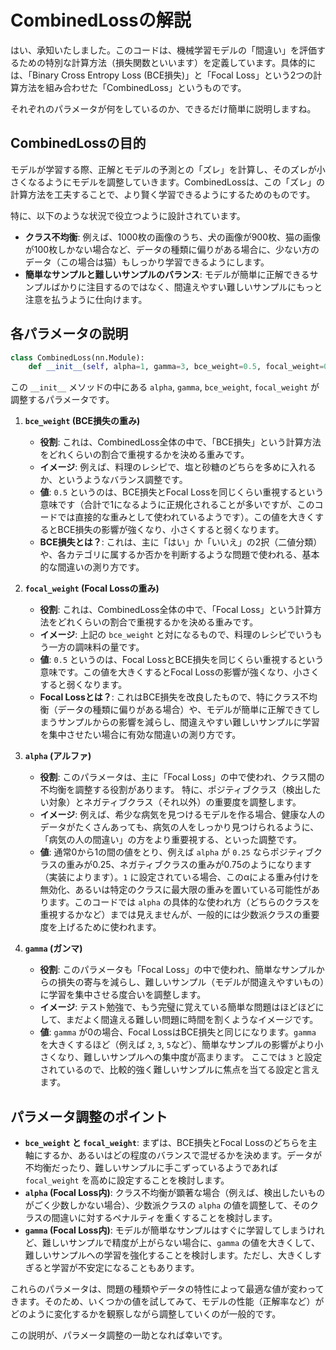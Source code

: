 # CombinedLossの解説

はい、承知いたしました。このコードは、機械学習モデルの「間違い」を評価するための特別な計算方法（損失関数といいます）を定義しています。具体的には、「Binary Cross Entropy Loss (BCE損失)」と「Focal Loss」という2つの計算方法を組み合わせた「CombinedLoss」というものです。

それぞれのパラメータが何をしているのか、できるだけ簡単に説明しますね。

## CombinedLossの目的

モデルが学習する際、正解とモデルの予測との「ズレ」を計算し、そのズレが小さくなるようにモデルを調整していきます。CombinedLossは、この「ズレ」の計算方法を工夫することで、より賢く学習できるようにするためのものです。

特に、以下のような状況で役立つように設計されています。

*   **クラス不均衡**: 例えば、1000枚の画像のうち、犬の画像が900枚、猫の画像が100枚しかない場合など、データの種類に偏りがある場合に、少ない方のデータ（この場合は猫）もしっかり学習できるようにします。
*   **簡単なサンプルと難しいサンプルのバランス**: モデルが簡単に正解できるサンプルばかりに注目するのではなく、間違えやすい難しいサンプルにもっと注意を払うように仕向けます。

## 各パラメータの説明

```python
class CombinedLoss(nn.Module):
    def __init__(self, alpha=1, gamma=3, bce_weight=0.5, focal_weight=0.5): #gamma2
```

この `__init__` メソッドの中にある `alpha`, `gamma`, `bce_weight`, `focal_weight` が調整するパラメータです。

1.  **`bce_weight` (BCE損失の重み)**
    *   **役割**: これは、CombinedLoss全体の中で、「BCE損失」という計算方法をどれくらいの割合で重視するかを決める重みです。
    *   **イメージ**: 例えば、料理のレシピで、塩と砂糖のどちらを多めに入れるか、というようなバランス調整です。
    *   **値**: `0.5` というのは、BCE損失とFocal Lossを同じくらい重視するという意味です（合計で1になるように正規化されることが多いですが、このコードでは直接的な重みとして使われているようです）。この値を大きくするとBCE損失の影響が強くなり、小さくすると弱くなります。
    *   **BCE損失とは？**: これは、主に「はい」か「いいえ」の2択（二値分類）や、各カテゴリに属するか否かを判断するような問題で使われる、基本的な間違いの測り方です。

2.  **`focal_weight` (Focal Lossの重み)**
    *   **役割**: これは、CombinedLoss全体の中で、「Focal Loss」という計算方法をどれくらいの割合で重視するかを決める重みです。
    *   **イメージ**: 上記の `bce_weight` と対になるもので、料理のレシピでいうもう一方の調味料の量です。
    *   **値**: `0.5` というのは、Focal LossとBCE損失を同じくらい重視するという意味です。この値を大きくするとFocal Lossの影響が強くなり、小さくすると弱くなります。
    *   **Focal Lossとは？**: これはBCE損失を改良したもので、特にクラス不均衡（データの種類に偏りがある場合）や、モデルが簡単に正解できてしまうサンプルからの影響を減らし、間違えやすい難しいサンプルに学習を集中させたい場合に有効な間違いの測り方です。

3.  **`alpha` (アルファ)**
    *   **役割**: このパラメータは、主に「Focal Loss」の中で使われ、クラス間の不均衡を調整する役割があります。 特に、ポジティブクラス（検出したい対象）とネガティブクラス（それ以外）の重要度を調整します。
    *   **イメージ**: 例えば、希少な病気を見つけるモデルを作る場合、健康な人のデータがたくさんあっても、病気の人をしっかり見つけられるように、「病気の人の間違い」の方をより重要視する、といった調整です。
    *   **値**: 通常0から1の間の値をとり、例えば `alpha` が `0.25` ならポジティブクラスの重みが0.25、ネガティブクラスの重みが0.75のようになります（実装によります）。`1` に設定されている場合、このαによる重み付けを無効化、あるいは特定のクラスに最大限の重みを置いている可能性があります。このコードでは `alpha` の具体的な使われ方（どちらのクラスを重視するかなど）までは見えませんが、一般的には少数派クラスの重要度を上げるために使われます。

4.  **`gamma` (ガンマ)**
    *   **役割**: このパラメータも「Focal Loss」の中で使われ、簡単なサンプルからの損失の寄与を減らし、難しいサンプル（モデルが間違えやすいもの）に学習を集中させる度合いを調整します。
    *   **イメージ**: テスト勉強で、もう完璧に覚えている簡単な問題はほどほどにして、まだよく間違える難しい問題に時間を割くようなイメージです。
    *   **値**: `gamma` が0の場合、Focal LossはBCE損失と同じになります。`gamma` を大きくするほど（例えば `2`, `3`, `5`など）、簡単なサンプルの影響がより小さくなり、難しいサンプルへの集中度が高まります。 ここでは `3` と設定されているので、比較的強く難しいサンプルに焦点を当てる設定と言えます。

## パラメータ調整のポイント

*   **`bce_weight` と `focal_weight`**: まずは、BCE損失とFocal Lossのどちらを主軸にするか、あるいはどの程度のバランスで混ぜるかを決めます。データが不均衡だったり、難しいサンプルに手こずっているようであれば `focal_weight` を高めに設定することを検討します。
*   **`alpha` (Focal Loss内)**: クラス不均衡が顕著な場合（例えば、検出したいものがごく少数しかない場合）、少数派クラスの `alpha` の値を調整して、そのクラスの間違いに対するペナルティを重くすることを検討します。
*   **`gamma` (Focal Loss内)**: モデルが簡単なサンプルはすぐに学習してしまうけれど、難しいサンプルで精度が上がらない場合に、`gamma` の値を大きくして、難しいサンプルへの学習を強化することを検討します。ただし、大きくしすぎると学習が不安定になることもあります。

これらのパラメータは、問題の種類やデータの特性によって最適な値が変わってきます。そのため、いくつかの値を試してみて、モデルの性能（正解率など）がどのように変化するかを観察しながら調整していくのが一般的です。

この説明が、パラメータ調整の一助となれば幸いです。
